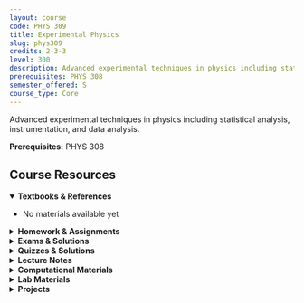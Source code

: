 ```yaml
---
layout: course
code: PHYS 309
title: Experimental Physics
slug: phys309
credits: 2-3-3
level: 300
description: Advanced experimental techniques in physics including statistical analysis, instrumentation, and data analysis.
prerequisites: PHYS 308
semester_offered: S
course_type: Core
---
```


Advanced experimental techniques in physics including statistical analysis, instrumentation, and data analysis.

**Prerequisites:** PHYS 308

## <i class="fas fa-book"></i> Course Resources

<details open>
<summary><strong><i class="fas fa-book"></i> Textbooks & References</strong></summary>
<ul>
<li>No materials available yet</li>
</ul>
</details>

<details>
<summary><strong><i class="fas fa-file-alt"></i> Homework & Assignments</strong></summary>
<ul>
<li><a href="/assets/resources/core/phys309/HW1.pdf">Homework 1</a></li>
<li><a href="/assets/resources/core/phys309/HW2.pdf">Homework 2</a></li>
</ul>
</details>

<details>
<summary><strong><i class="fas fa-chart-bar"></i> Exams & Solutions</strong></summary>
<ul>
<li>No materials available yet</li>
</ul>
</details>

<details>
<summary><strong><i class="fas fa-check-circle"></i> Quizzes & Solutions</strong></summary>
<ul>
<li>No materials available yet</li>
</ul>
</details>

<details>
<summary><strong><i class="fas fa-book-open"></i> Lecture Notes</strong></summary>
<ul>
<li><a href="/assets/resources/core/phys309/Physics 309 LAB-write-up-master.pdf">Lab Write-up Master</a></li>
<li><a href="/assets/resources/core/phys309/Physics 309 Lab experiments Schedule.pdf">Lab Experiments Schedule</a></li>
<li><a href="/assets/resources/core/phys309/Physics 309 Lab report grading points breakdown-T202.pdf">Lab Report Grading Breakdown</a></li>
</ul>
</details>

<details>
<summary><strong><i class="fas fa-laptop-code"></i> Computational Materials</strong></summary>
<ul>
<li><a href="/assets/resources/core/phys309/LabView.zip">LabView Files</a></li>
</ul>
</details>

<details>
<summary><strong><i class="fas fa-flask"></i> Lab Materials</strong></summary>
<ul>
<li><a href="/assets/resources/core/phys309/ComptonEdge.pdf">Compton Edge Lab</a></li>
<li><a href="/assets/resources/core/phys309/CountingStat.pdf">Counting Statistics</a></li>
<li><a href="/assets/resources/core/phys309/EnergyResolution.pdf">Energy Resolution</a></li>
<li><a href="/assets/resources/core/phys309/GammaAbsorbtion.pdf">Gamma Absorption</a></li>
<li><a href="/assets/resources/core/phys309/InvSLaw.pdf">Inverse Square Law</a></li>
<li><a href="/assets/resources/core/phys309/Poisson.pdf">Poisson Statistics</a></li>
</ul>
</details>

<details>
<summary><strong><i class="fas fa-clipboard-list"></i> Projects</strong></summary>
<ul>
<li><a href="/assets/resources/core/phys309/PHYS309_XRDProject.pdf">XRD Project</a></li>
<li><a href="/assets/resources/core/phys309/Phys309 Presentation.pptx">Course Presentation</a></li>
<li><a href="/assets/resources/core/phys309/ProjectPresentation.pdf">Project Presentation</a></li>
</ul>
</details>